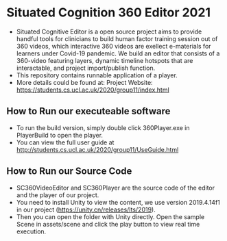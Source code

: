 # Situated Cognition 360 Editor 2021
- Situated Cognitive Editor is a open source project aims to provide handful tools for clinicians to build human factor training session out of 360 videos, which interactive 360 videos are exellect e-materials for learners under Covid-19 pandemic. We build an editor that consists of a 360-video featuring layers, dynamic timeline hotspots that are interactable, and project import/publish function.
- This repository contains runnable application of a player. 
- More details could be found at: Project Website: https://students.cs.ucl.ac.uk/2020/group11/index.html

## How to Run our executeable software
- To run the build version, simply double click 360Player.exe in PlayerBuild to open the player.
- You can view the full user guide at http://students.cs.ucl.ac.uk/2020/group11/UseGuide.html

## How to Run our Source Code
- SC360VideoEditor and SC360Player are the source code of the editor and the player of our project.
- You need to install Unity to view the content, we use version 2019.4.14f1 in our project (https://unity.cn/releases/lts/2019).
- Then you can open the folder with Unity directly. Open the sample Scene in assets/scene and click the play button to view real time execution.
